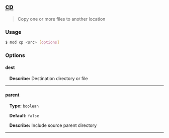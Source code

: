 ## <a href="#cp" name="cp">cp</a>
> Copy one or more files to another location

### Usage

```sh
$ mod cp <src> [options]
```

### Options

#### dest


<p> <b>&nbsp;&nbsp;&nbsp;&nbsp;Describe:</b> Destination directory or file</p>
<hr>

#### parent
<p> <b>&nbsp;&nbsp;&nbsp;&nbsp;Type:</b> <code>boolean</code></p>
<p> <b>&nbsp;&nbsp;&nbsp;&nbsp;Default:</b> <code>false</code></p>
<p> <b>&nbsp;&nbsp;&nbsp;&nbsp;Describe:</b> Include source parent directory</p>
<hr>







